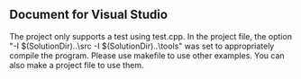 ## Document for Visual Studio

The project only supports a test using test.cpp.
In the project file, the option "-I $(SolutionDir)..\src -I $(SolutionDir)..\tools" was set to appropriately compile the program.
Please use makefile to use other examples. You can also make a project file to use them.
